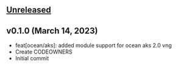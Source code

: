 <a name="unreleased"></a>
## [Unreleased]



<a name="v0.1.0"></a>
## v0.1.0 (March 14, 2023)

- feat[ocean/aks]: added module support for ocean aks 2.0 vng
- Create CODEOWNERS
- Initial commit


[Unreleased]: https://github.com/spotinst/terraform-spotinst-ocean-aks-np-k8s-vng/compare/v0.1.0...HEAD
